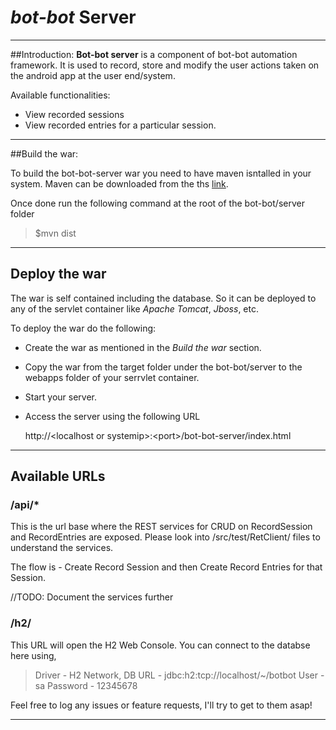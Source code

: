 # *bot-bot* Server

-----------------
##Introduction:
**Bot-bot server** is a component of bot-bot automation framework. It is used to record, store and modify the user actions taken on the android app at the user end/system.

Available functionalities:

- View recorded sessions
- View recorded entries for a particular session.

------------
##Build the war:

To build the bot-bot-server war you need to have maven isntalled in your system. Maven can be downloaded from the ths [link](http://maven.apache.org/download.html).

Once done run the following command at the root of the bot-bot/server folder
> 
> $mvn dist
>

------------
## Deploy the war
The war is self contained including the database. So it can be deployed to any of the servlet container like *Apache Tomcat*, *Jboss*, etc.

To deploy the war do the following:

- Create the war as mentioned in the *Build the war* section.
- Copy the war from the target folder under the bot-bot/server to the webapps folder of your serrvlet container.
- Start your server.
- Access the server using the following URL
	
	http://&lt;localhost or systemip&gt;:&lt;port&gt;/bot-bot-server/index.html

------------
## Available URLs

### /api/*
This is the url base where the REST services for CRUD on RecordSession and RecordEntries are exposed. Please look into /src/test/RetClient/ files to understand the services.

The flow is -
Create Record Session and then Create Record Entries for that Session.

//TODO: Document the services further

### /h2/
This URL will open the H2 Web Console. You can connect to the databse here using, 
>
>	Driver - H2 Network, 
>	DB URL - jdbc:h2:tcp://localhost/~/botbot
>	User - sa
>	Password - 12345678
>

Feel free to log any issues or feature requests, I'll try to get to them asap!

------------